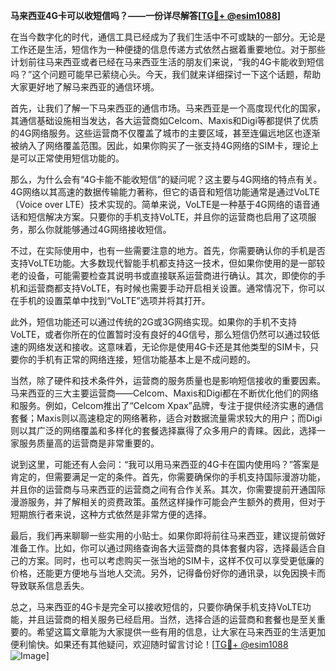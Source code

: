 **马来西亚4G卡可以收短信吗？——一份详尽解答[[TG💪+ @esim1088](https://t.me/s/esim1088)]**

在当今数字化的时代，通信工具已经成为了我们生活中不可或缺的一部分。无论是工作还是生活，短信作为一种便捷的信息传递方式依然占据着重要地位。对于那些计划前往马来西亚或者已经在马来西亚生活的朋友们来说，“我的4G卡能收到短信吗？”这个问题可能早已萦绕心头。今天，我们就来详细探讨一下这个话题，帮助大家更好地了解马来西亚的通信环境。

首先，让我们了解一下马来西亚的通信市场。马来西亚是一个高度现代化的国家，其通信基础设施相当发达，各大运营商如Celcom、Maxis和Digi等都提供了优质的4G网络服务。这些运营商不仅覆盖了城市的主要区域，甚至连偏远地区也逐渐被纳入了网络覆盖范围。因此，如果你购买了一张支持4G网络的SIM卡，理论上是可以正常使用短信功能的。

那么，为什么会有“4G卡能不能收短信”的疑问呢？这主要与4G网络的特点有关。4G网络以其高速的数据传输能力著称，但它的语音和短信功能通常是通过VoLTE（Voice over LTE）技术实现的。简单来说，VoLTE是一种基于4G网络的语音通话和短信解决方案。只要你的手机支持VoLTE，并且你的运营商也启用了这项服务，那么你就能够通过4G网络接收短信。

不过，在实际使用中，也有一些需要注意的地方。首先，你需要确认你的手机是否支持VoLTE功能。大多数现代智能手机都支持这一技术，但如果你使用的是一部较老的设备，可能需要检查其说明书或直接联系运营商进行确认。其次，即使你的手机和运营商都支持VoLTE，有时候也需要手动开启相关设置。通常情况下，你可以在手机的设置菜单中找到“VoLTE”选项并将其打开。

此外，短信功能还可以通过传统的2G或3G网络实现。如果你的手机不支持VoLTE，或者你所在的位置暂时没有良好的4G信号，那么短信仍然可以通过较低速的网络发送和接收。这意味着，无论你是使用4G卡还是其他类型的SIM卡，只要你的手机有正常的网络连接，短信功能基本上是不成问题的。

当然，除了硬件和技术条件外，运营商的服务质量也是影响短信接收的重要因素。马来西亚的三大主要运营商——Celcom、Maxis和Digi都在不断优化他们的网络和服务。例如，Celcom推出了“Celcom Xpax”品牌，专注于提供经济实惠的通信套餐；Maxis则以高速稳定的网络著称，适合对数据流量需求较大的用户；而Digi则以其广泛的网络覆盖和多样化的套餐选择赢得了众多用户的青睐。因此，选择一家服务质量高的运营商是非常重要的。

说到这里，可能还有人会问：“我可以用马来西亚的4G卡在国内使用吗？”答案是肯定的，但需要满足一定的条件。首先，你需要确保你的手机支持国际漫游功能，并且你的运营商与马来西亚的运营商之间有合作关系。其次，你需要提前开通国际漫游服务，并了解相关的资费政策。虽然这样操作可能会产生额外的费用，但对于短期旅行者来说，这种方式依然是非常方便的选择。

最后，我们再来聊聊一些实用的小贴士。如果你即将前往马来西亚，建议提前做好准备工作。比如，你可以通过网络查询各大运营商的具体套餐内容，选择最适合自己的方案。同时，也可以考虑购买一张当地的SIM卡，这样不仅可以享受更低廉的价格，还能更方便地与当地人交流。另外，记得备份好你的通讯录，以免因换卡而导致联系信息丢失。

总之，马来西亚的4G卡是完全可以接收短信的，只要你确保手机支持VoLTE功能，并且运营商的相关服务已经启用。当然，选择合适的运营商和套餐也是至关重要的。希望这篇文章能为大家提供一些有用的信息，让大家在马来西亚的生活更加便利愉快。如果还有其他疑问，欢迎随时留言讨论！[[TG💪+ @esim1088](https://t.me/s/esim1088) ![Image](https://i.postimg.cc/4NQfJmqS/Snipaste-2025-05-13-00-14-12.png)]